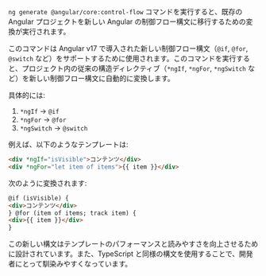 `ng generate @angular/core:control-flow` コマンドを実行すると、既存の Angular プロジェクトを新しい Angular の制御フロー構文に移行するための変換が実行されます。

このコマンドは Angular v17 で導入された新しい制御フロー構文（`@if`, `@for`, `@switch` など）をサポートするために使用されます。このコマンドを実行すると、プロジェクト内の従来の構造ディレクティブ（`*ngIf`, `*ngFor`, `*ngSwitch` など）を新しい制御フロー構文に自動的に変換します。

具体的には:

1. `*ngIf` → `@if`
2. `*ngFor` → `@for`
3. `*ngSwitch` → `@switch`

例えば、以下のようなテンプレートは:

```html
<div *ngIf="isVisible">コンテンツ</div>
<div *ngFor="let item of items">{{ item }}</div>
```

次のように変換されます:

```html
@if (isVisible) {
<div>コンテンツ</div>
} @for (item of items; track item) {
<div>{{ item }}</div>
}
```

この新しい構文はテンプレートのパフォーマンスと読みやすさを向上させるために設計されています。また、TypeScript と同様の構文を使用することで、開発者にとって馴染みやすくなっています。
